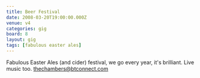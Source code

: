 ```yaml
---
title: Beer Festival
date: 2008-03-20T19:00:00.000Z
venue: v4
categories: gig
board: 8
layout: gig
tags: [fabulous easter ales]
---
```

Fabulous Easter Ales (and cider) festival, we go every year, it's brilliant. Live music too.
thechambers@btconnect.com